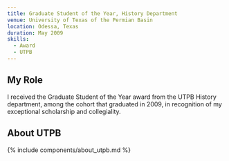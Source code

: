 ```yaml
---
title: Graduate Student of the Year, History Department
venue: University of Texas of the Permian Basin
location: Odessa, Texas
duration: May 2009
skills:
  - Award
  - UTPB
---
```


My Role
-------

I received the Graduate Student of the Year award from the UTPB History department, among the cohort that graduated in 2009, in recognition of my exceptional scholarship and collegiality.

About UTPB
----------

{% include components/about_utpb.md %}
